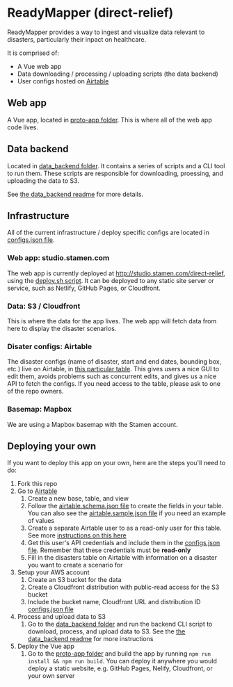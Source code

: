 # ReadyMapper (direct-relief)

ReadyMapper provides a way to ingest and visualize data relevant to disasters, particularly their inpact on healthcare.

It is comprised of:

- A Vue web app
- Data downloading / processing / uploading scripts (the data backend)
- User configs hosted on [Airtable](https://airtable.com/)

## Web app

A Vue app, located in [proto-app folder](./proto-app). This is where all of the web app code lives.

## Data backend

Located in [data_backend folder](./data_backend). It contains a series of scripts and a CLI tool to run them. These scripts are responsible for downloading, proessing, and uploading the data to S3.

See [the data_backend readme](./data_backend/README.md) for more details.

## Infrastructure

All of the current infrastructure / deploy specific configs are located in [configs.json file](./configs.json).

### Web app: studio.stamen.com

The web app is currently deployed at http://studio.stamen.com/direct-relief, using the [deploy.sh script](./proto-app/deploy.sh). It can be deployed to any static site server or service, such as Netlify, GitHub Pages, or Cloudfront.

### Data: S3 / Cloudfront

This is where the data for the app lives. The web app will fetch data from here to display the disaster scenarios.

### Disater configs: Airtable

The disaster configs (name of disaster, start and end dates, bounding box, etc.) live on Airtable, in [this particular table](https://airtable.com/app3zBB0ivKnmM7Rq/tblBhKDAzfNkTcAw8/viwqNfkGq1XuMq7Zg). This gives users a nice GUI to edit them, avoids problems such as concurrent edits, and gives us a nice API to fetch the configs. If you need access to the table, please ask to one of the repo owners.

### Basemap: Mapbox

We are using a Mapbox basemap with the Stamen account.

## Deploying your own

If you want to deploy this app on your own, here are the steps you'll need to do:

1. Fork this repo
2. Go to [Airtable](https://airtable.com/)
    1. Create a new base, table, and view
    2. Follow the [airtable.schema.json file](./airtable.schema.json) to create the fields in your table. You can also see the [airtable.sample.json file](./airtable.sample.json) if you need an example of values
    3. Create a separate Airtable user to as a read-only user for this table. See more [instructions on this here](https://support.airtable.com/hc/en-us/articles/360056249614-Creating-a-read-only-API-key)
    4. Get this user's API credentials and include them in the [configs.json file](./configs.json). Remember that these credentials must be **read-only**
    5. Fill in the disasters table on Airtable with information on a disaster you want to create a scenario for
3. Setup your AWS account
    1. Create an S3 bucket for the data
    2. Create a Cloudfront distribution with public-read access for the S3 bucket
    3. Include the bucket name, Cloudfront URL and distribution ID [configs.json file](./configs.json)
4. Process and upload data to S3
    1. Go to the [data_backend folder](./data_backend) and run the backend CLI script to download, process, and upload data to S3. See the [the data_backend readme](./data_backend/README.md) for more instructions
5. Deploy the Vue app
    1. Go to the [proto-app folder](./proto-app) and build the app by running `npm run install && npm run build`. You can deploy it anywhere you would deploy a static website, e.g. GitHub Pages, Nelify, Cloudfront, or your own server
